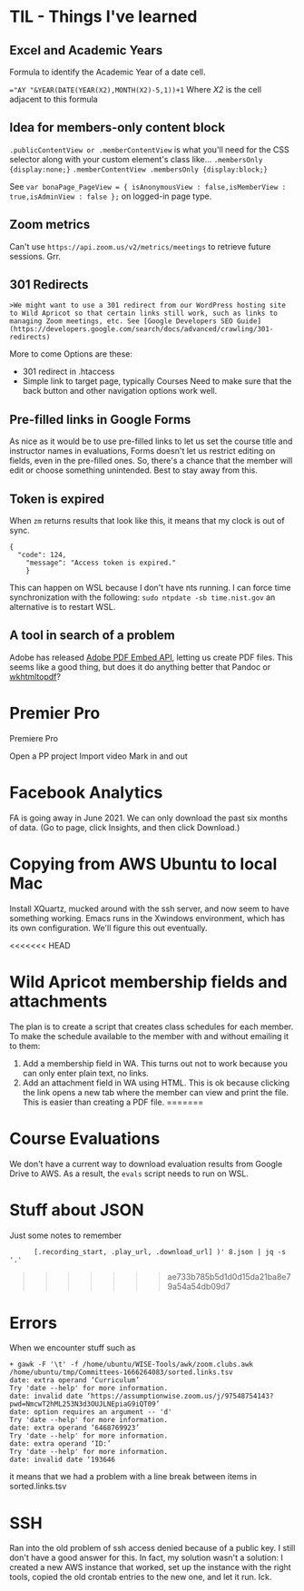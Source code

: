 # TIL - Things I've learned

##  Excel and Academic Years
Formula to identify the Academic Year of a date cell.

```="AY "&YEAR(DATE(YEAR(X2),MONTH(X2)-5,1))+1```
Where *X2* is the cell adjacent to this formula

## Idea for members-only content block
```.publicContentView or .memberContentView``` is what you'll need for the CSS selector along with your custom element's class like...
```.membersOnly {display:none;}```
```.memberContentView .membersOnly {display:block;}```

See ```var bonaPage_PageView = { isAnonymousView : false,isMemberView : true,isAdminView : false };``` on logged-in page type.

## Zoom metrics

Can't use ```https://api.zoom.us/v2/metrics/meetings``` to retrieve future sessions. Grr.

## 301 Redirects
	>We might want to use a 301 redirect from our WordPress hosting site to Wild Apricot so that certain links still work, such as links to managing Zoom meetings, etc. See [Google Developers SEO Guide](https://developers.google.com/search/docs/advanced/crawling/301-redirects)
More to come
Options are these:
* 301 redirect in .htaccess
* Simple link to target page, typically Courses
Need to make sure that the back button and other navigation options work well.

## Pre-filled links in Google Forms
As nice as it would be to use pre-filled links to let us set the course title and instructor names in evaluations, Forms doesn't let us restrict editing on fields, even in the pre-filled ones. So, there's a chance that the member will edit or choose something unintended.
Best to stay away from this.

## Token is expired
When ```zm``` returns results that look like this, it means that my clock is out of sync. 
```
{
  "code": 124,
    "message": "Access token is expired."
    }
```
This can happen on WSL because I don't have nts running. I can force time synchronization with the following:
```sudo ntpdate -sb time.nist.gov```
an alternative is to restart WSL.

## A tool in search of a problem
Adobe has released [Adobe PDF Embed API](https://www.adobe.io/apis/documentcloud/dcsdk/pdf-pricing.html), letting us create PDF files. This seems like a good thing, but does it do anything better that Pandoc or [wkhtmltopdf](https://wkhtmltopdf.org/)?

# Premier Pro
Premiere Pro

Open a PP project
Import video
Mark in and out

# Facebook Analytics
FA is going away in June 2021.
We can only download the past six months of data. (Go to page, click Insights, and then click Download.)

# Copying from AWS Ubuntu to local Mac
Install XQuartz, mucked around with the ssh server, and now seem to have something working.
Emacs runs in the Xwindows environment, which has its own configuration. We'll figure this out eventually.

<<<<<<< HEAD
# Wild Apricot membership fields and attachments
The plan is to create a script that creates class schedules for each member. To make the schedule available to the member with and without emailing it to them:
1. Add a membership field in WA. This turns out not to work because you can only enter plain text, no links.
1. Add an attachment field in WA using HTML. This is ok because clicking the link opens a new tab where the member can view and print the file. This is easier than creating a PDF file.
=======
# Course Evaluations
We don't have a current way to download evaluation results from Google Drive to AWS. As a result, the ```evals``` script needs to run on WSL.

# Stuff about JSON
Just some notes to remember
```jq '.topic, (.recording_files[] | select(.file_type == "MP4") |\
      [.recording_start, .play_url, .download_url] )' 8.json | jq -s '.'
```
>>>>>>> ae733b785b5d1d0d15da21ba8e79a54a54db09d7

# Errors
When we encounter stuff such as
```
+ gawk -F '\t' -f /home/ubuntu/WISE-Tools/awk/zoom.clubs.awk /home/ubuntu/tmp/Committees-1666264083/sorted.links.tsv
date: extra operand ‘Curriculum’
Try 'date --help' for more information.
date: invalid date ‘https://assumptionwise.zoom.us/j/97548754143?pwd=NmcwT2hML253N3d3OUJLNEpiaG9iQT09’
date: option requires an argument -- 'd'
Try 'date --help' for more information.
date: extra operand ‘6468769923’
Try 'date --help' for more information.
date: extra operand ‘ID:’
Try 'date --help' for more information.
date: invalid date ‘193646
```
it means that we had a problem with a line break between items in sorted.links.tsv

# SSH 
Ran into the old problem of ssh access denied because of a public key. I still don't have a good answer for this. In fact, my solution wasn't a solution: I created a new AWS instance that worked, set up the instance with the right tools, copied the old crontab entries to the new one, and let it run. 
Ick.
